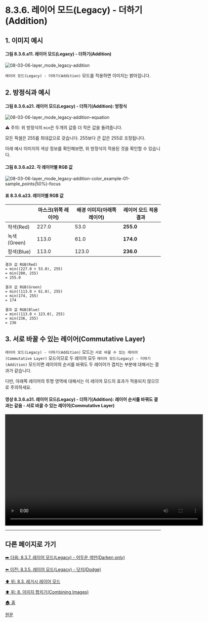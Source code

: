 # 8.3.6. 레이어 모드(Legacy) - 더하기(Addition)
## 1. 이미지 예시
#### 그림 8.3.6.a11. 레이어 모드(Legacy) - 더하기(Addition)
![08-03-06-layer_mode_legacy-addition](https://github.com/wonder13662/gimp/assets/15767104/e2c77dd3-7d1e-481d-bfb4-1752e3fde7ce)

`레이어 모드(Legacy) - 더하기(Addition)` 모드를 적용하면 이미지는 밝아집니다.

## 2. 방정식과 예시
#### 그림 8.3.6.a21. 레이어 모드(Legacy) - 더하기(Addition): 방정식
![08-03-06-layer_mode_legacy-addition-equation](https://github.com/wonder13662/gimp/assets/15767104/78934c43-efd6-424e-a501-2a860413f105)

⚠️ 주의: 위 방정식의 `min`은 두개의 값중 더 작은 값을 돌려줍니다.

모든 픽셀은 255를 최대값으로 갖습니다. 255보다 큰 값은 255로 조정됩니다.

아래 예시 이미지의 색상 정보를 확인해보면, 위 방정식이 적용된 것을 확인할 수 있습니다.

#### 그림 8.3.6.a22. 각 레이어별 RGB 값
![08-03-06-layer_mode_legacy-addition-color_example-01-sample_points(50%)-focus](https://github.com/wonder13662/gimp/assets/15767104/cf54d73e-d73e-42f2-8295-0f8cb53e2fff)

#### 표 8.3.6.a23. 레이어별 RGB 값

||마스크(위쪽 레이어)|배경 이미지(아래쪽 레이어)|레이어 모드 적용 결과|
|---|---|---|---|
|적색(Red)|227.0|53.0|**255.0**|
|녹색(Green)|113.0|61.0|**174.0**|
|청색(Blue)|113.0|123.0|**236.0**|

```
결과 값 RGB(Red)
= min((227.0 + 53.0), 255)
= min(280, 255)
= 255.0

결과 값 RGB(Green)
= min((113.0 + 61.0), 255)
= min(174, 255)
= 174

결과 값 RGB(Blue)
= min((113.0 + 123.0), 255)
= min(236, 255)
= 236
```

## 3. 서로 바꿀 수 있는 레이어(Commutative Layer)
`레이어 모드(Legacy) - 더하기(Addition)` 모드는 `서로 바꿀 수 있는 레이어(Commutative Layer)` 모드이므로 두 레이어 모두 `레이어 모드(Legacy) - 더하기(Addition)` 모드이면 레이어의 순서를 바꿔도 두 레이어가 겹치는 부분에 대해서는 결과가 같습니다.

다만, 아래쪽 레이어의 투명 영역에 대해서는 이 레이어 모드의 효과가 적용되지 않으므로 주의하세요.

#### 영상 8.3.6.a31. 레이어 모드(Legacy) - 더하기(Addition): 레이어 순서를 바꿔도 결과는 같음 - 서로 바꿀 수 있는 레이어(Commutative Layer)
<video controls="controls" width="640" height="360" src="https://github.com/wonder13662/gimp/assets/15767104/b6b692ad-69d7-4a2c-acc9-6583dfaa7b28"></video>

***

## 다른 페이지로 가기

[➡️ 다음: 8.3.7. 레이어 모드(Legacy) - 어두운 색만(Darken only)](./08-03-07-darken_layer_mode-darken_only.md)

[⬅️ 이전: 8.3.5. 레이어 모드(Legacy) - 닷지(Dodge)](./08-03-05-lighten_layer_mode-dodge.md)

[⬆️ 위: 8.3. 레거시 레이어 모드](./08-03-00-legacy-layer-modes.md)

[⬆️ 위: 8. 이미지 합치기(Combining Images)](./08-00-combining-images.md)

[🏠 홈](./00-home.md)

[원문](https://docs.gimp.org/2.10/ko/gimp-concepts-layer-modes-legacy.html)